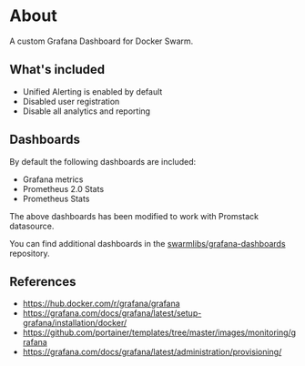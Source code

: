# About

A custom Grafana Dashboard for Docker Swarm.

## What's included

- Unified Alerting is enabled by default
- Disabled user registration
- Disable all analytics and reporting

## Dashboards

By default the following dashboards are included:
- Grafana metrics
- Prometheus 2.0 Stats
- Prometheus Stats

The above dashboards has been modified to work with Promstack datasource.

You can find additional dashboards in the [swarmlibs/grafana-dashboards](https://github.com/swarmlibs/grafana-dashboards) repository.

## References
- https://hub.docker.com/r/grafana/grafana
- https://grafana.com/docs/grafana/latest/setup-grafana/installation/docker/
- https://github.com/portainer/templates/tree/master/images/monitoring/grafana
- https://grafana.com/docs/grafana/latest/administration/provisioning/
